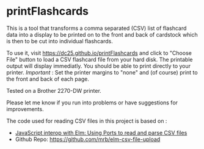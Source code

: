 # printFlashcards

This is a tool that transforms a comma separated (CSV) list of flashcard data into a display to be printed on to the front and back of cardstock which is then to be cut into individual flashcards.

To use it, visit https://dc25.github.io/printFlashcards and click to "Choose File" button to load a CSV flashcard file from your hard disk.  The printable output will display immediatly.  You should be able to print directly to your printer.   *Important* : Set the printer margins to "none" and (of course) print to the front and back of each page.

Tested on a Brother 2270-DW printer.

Please let me know if you run into problems or have suggestions for improvements.

The code used for reading CSV files in this project is based on :
* [JavaScript interop with Elm: Using Ports to read and parse CSV files](https://blog.reifyworks.com/javascript-interop-with-elm-using-ports-to-read-and-parse-csv-files-fef60c318b7a)
* Github Repo: https://github.com/mrb/elm-csv-file-upload


